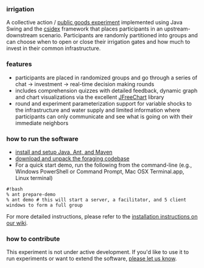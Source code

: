 ### irrigation
A collective action / [public goods experiment](http://en.wikipedia.org/wiki/Public_goods_game) implemented using Java
Swing and the [csidex](http://bitbucket.org/virtualcommons/csidex) framework that places
participants in an upstream-downstream scenario. Participants are randomly partitioned into groups and can choose when
to open or close their irrigation gates and how much to invest in their common infrastructure.

### features

* participants are placed in randomized groups and go through a series of chat -> investment -> real-time decision
  making rounds
* includes comprehension quizzes with detailed feedback, dynamic graph and chart visualizations via the excellent [JFreeChart](http://www.jfree.org/jfreechart) library
* round and experiment parameterization support for variable shocks to the infrastructure and water supply and limited
  information where participants can only communicate and see what is going on with their immediate neighbors

### how to run the software

* [install and setup Java, Ant, and Maven](https://bitbucket.org/virtualcommons/csidex/wiki/Home)
* [download and unpack the foraging codebase](https://bitbucket.org/virtualcommons/irrigation/downloads)
* For a quick start demo, run the following from the command-line (e.g., Windows PowerShell or Command Prompt, Mac OSX Terminal.app, Linux terminal)
```
#!bash
% ant prepare-demo
% ant demo # this will start a server, a facilitator, and 5 client windows to form a full group
```

For more detailed instructions, please refer to the [installation instructions on our wiki](https://bitbucket.org/virtualcommons/irrigation/wiki/Installation).

### how to contribute
This experiment is not under active development. If you'd like to use it to run experiments or want to extend the
software, [please let us know](http://vcweb.asu.edu/contact). 
